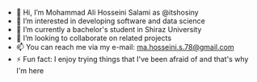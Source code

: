 - 👋 Hi, I’m Mohammad Ali Hosseini Salami as @itshosiny
- 👀 I’m interested in developing software and  data science 
- 🌱 I’m currently a bachelor's student in Shiraz University
- 💞️ I’m looking to collaborate on related projects
- 📫 You can reach me via my e-mail: ma.hosseini.s.78@gmail.com
- ⚡ Fun fact: I enjoy trying things that I've been afraid of and that's why I'm here 
